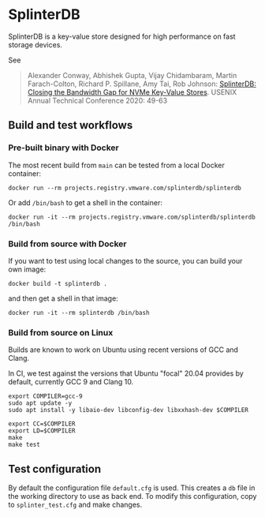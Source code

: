 # SplinterDB
SplinterDB is a key-value store designed for high performance on fast storage devices.

See
> Alexander Conway, Abhishek Gupta, Vijay Chidambaram, Martin Farach-Colton, Richard P. Spillane, Amy Tai, Rob Johnson:
[SplinterDB: Closing the Bandwidth Gap for NVMe Key-Value Stores](https://www.usenix.org/conference/atc20/presentation/conway). USENIX Annual Technical Conference 2020: 49-63

## Build and test workflows

### Pre-built binary with Docker
The most recent build from `main` can be tested from a local Docker container:
```shell
docker run --rm projects.registry.vmware.com/splinterdb/splinterdb
```
Or add `/bin/bash` to get a shell in the container:
```shell
docker run -it --rm projects.registry.vmware.com/splinterdb/splinterdb /bin/bash
```

### Build from source with Docker
If you want to test using local changes to the source, you can build your own image:
```shell
docker build -t splinterdb .
```
and then get a shell in that image:
```shell
docker run -it --rm splinterdb /bin/bash
```

### Build from source on Linux
Builds are known to work on Ubuntu using recent versions of GCC and Clang.

In CI, we test against the versions that Ubuntu "focal" 20.04 provides by
default, currently GCC 9 and Clang 10.

```shell
export COMPILER=gcc-9
sudo apt update -y
sudo apt install -y libaio-dev libconfig-dev libxxhash-dev $COMPILER

export CC=$COMPILER
export LD=$COMPILER
make
make test
```

## Test configuration
By default the configuration file `default.cfg` is used. This creates a `db` file in the working directory to use as back end. To modify this configuration, copy to `splinter_test.cfg` and make changes.
